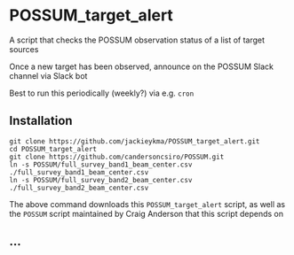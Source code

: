 # POSSUM_target_alert

A script that checks the POSSUM observation status of a list of target sources

Once a new target has been observed, announce on the POSSUM Slack channel via Slack bot

Best to run this periodically (weekly?) via e.g. `cron`



## Installation

```
git clone https://github.com/jackieykma/POSSUM_target_alert.git
cd POSSUM_target_alert
git clone https://github.com/candersoncsiro/POSSUM.git
ln -s POSSUM/full_survey_band1_beam_center.csv ./full_survey_band1_beam_center.csv
ln -s POSSUM/full_survey_band2_beam_center.csv ./full_survey_band2_beam_center.csv
```
The above command downloads this `POSSUM_target_alert` script, as well as the `POSSUM` script maintained by Craig Anderson that this script depends on



## ...
